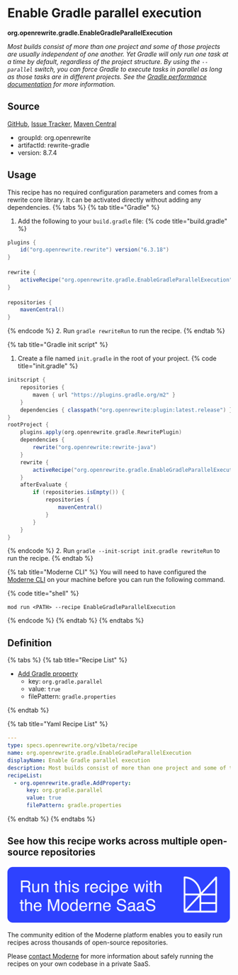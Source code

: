 # Enable Gradle parallel execution

**org.openrewrite.gradle.EnableGradleParallelExecution**

_Most builds consist of more than one project and some of those projects are usually independent of one another. Yet Gradle will only run one task at a time by default, regardless of the project structure. By using the `--parallel` switch, you can force Gradle to execute tasks in parallel as long as those tasks are in different projects. See the [Gradle performance documentation](https://docs.gradle.org/current/userguide/performance.html#parallel_execution) for more information._

## Source

[GitHub](https://github.com/openrewrite/rewrite/blob/main/rewrite-gradle/src/main/resources/META-INF/rewrite/gradle.yml), [Issue Tracker](https://github.com/openrewrite/rewrite/issues), [Maven Central](https://central.sonatype.com/artifact/org.openrewrite/rewrite-gradle/8.7.4/jar)

* groupId: org.openrewrite
* artifactId: rewrite-gradle
* version: 8.7.4


## Usage

This recipe has no required configuration parameters and comes from a rewrite core library. It can be activated directly without adding any dependencies.
{% tabs %}
{% tab title="Gradle" %}
1. Add the following to your `build.gradle` file:
{% code title="build.gradle" %}
```groovy
plugins {
    id("org.openrewrite.rewrite") version("6.3.18")
}

rewrite {
    activeRecipe("org.openrewrite.gradle.EnableGradleParallelExecution")
}

repositories {
    mavenCentral()
}

```
{% endcode %}
2. Run `gradle rewriteRun` to run the recipe.
{% endtab %}

{% tab title="Gradle init script" %}
1. Create a file named `init.gradle` in the root of your project.
{% code title="init.gradle" %}
```groovy
initscript {
    repositories {
        maven { url "https://plugins.gradle.org/m2" }
    }
    dependencies { classpath("org.openrewrite:plugin:latest.release") }
}
rootProject {
    plugins.apply(org.openrewrite.gradle.RewritePlugin)
    dependencies {
        rewrite("org.openrewrite:rewrite-java")
    }
    rewrite {
        activeRecipe("org.openrewrite.gradle.EnableGradleParallelExecution")
    }
    afterEvaluate {
        if (repositories.isEmpty()) {
            repositories {
                mavenCentral()
            }
        }
    }
}
```
{% endcode %}
2. Run `gradle --init-script init.gradle rewriteRun` to run the recipe.
{% endtab %}

{% tab title="Moderne CLI" %}
You will need to have configured the [Moderne CLI](https://docs.moderne.io/moderne-cli/cli-intro) on your machine before you can run the following command.

{% code title="shell" %}
```shell
mod run <PATH> --recipe EnableGradleParallelExecution
```
{% endcode %}
{% endtab %}
{% endtabs %}

## Definition

{% tabs %}
{% tab title="Recipe List" %}
* [Add Gradle property](../gradle/addproperty.md)
  * key: `org.gradle.parallel`
  * value: `true`
  * filePattern: `gradle.properties`

{% endtab %}

{% tab title="Yaml Recipe List" %}
```yaml
---
type: specs.openrewrite.org/v1beta/recipe
name: org.openrewrite.gradle.EnableGradleParallelExecution
displayName: Enable Gradle parallel execution
description: Most builds consist of more than one project and some of those projects are usually independent of one another. Yet Gradle will only run one task at a time by default, regardless of the project structure. By using the `--parallel` switch, you can force Gradle to execute tasks in parallel as long as those tasks are in different projects. See the [Gradle performance documentation](https://docs.gradle.org/current/userguide/performance.html#parallel_execution) for more information.
recipeList:
  - org.openrewrite.gradle.AddProperty:
      key: org.gradle.parallel
      value: true
      filePattern: gradle.properties

```
{% endtab %}
{% endtabs %}

## See how this recipe works across multiple open-source repositories

[![Moderne Link Image](/.gitbook/assets/ModerneRecipeButton.png)](https://app.moderne.io/recipes/org.openrewrite.gradle.EnableGradleParallelExecution)

The community edition of the Moderne platform enables you to easily run recipes across thousands of open-source repositories.

Please [contact Moderne](https://moderne.io/product) for more information about safely running the recipes on your own codebase in a private SaaS.
